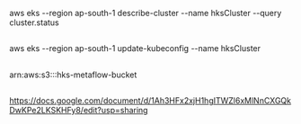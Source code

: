 aws eks --region ap-south-1 describe-cluster --name hksCluster --query cluster.status

## 
aws eks --region ap-south-1 update-kubeconfig --name hksCluster

##
arn:aws:s3:::hks-metaflow-bucket

##
https://docs.google.com/document/d/1Ah3HFx2xjH1hgITWZl6xMlNnCXGQkDwKPe2LKSKHFy8/edit?usp=sharing
